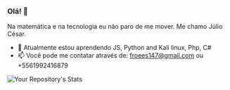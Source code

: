
### Olá! 👋

Na matemática e na tecnologia eu não paro de me mover. Me chamo Júlio César.


- 🌱 Atualmente estou aprendendo JS, Python and Kali linux, Php, C#
- 📫 Você pode me contatar através de: froees147@gmail.com ou +5561992416879


![Your Repository's Stats](https://github-readme-stats.vercel.app/api/top-langs/?username=Vvendet&theme=blue-green) 
